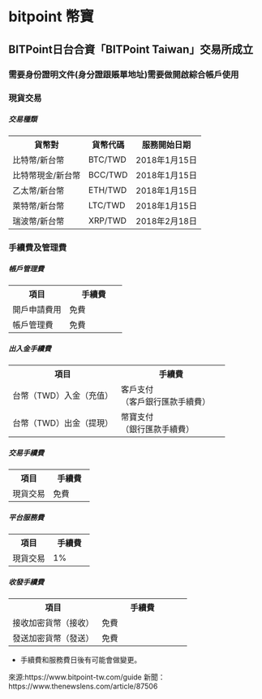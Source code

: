 # bitpoint 幣寶
## BITPoint日台合資「BITPoint Taiwan」交易所成立
### 需要身份證明文件(身分證跟賬單地址)需要做開啟綜合帳戶使用
<section>
				<div class="row">
					<div class="col col-xs-12">
						<h3>現貨交易</h3>
					</div>
				</div>
				<div class="row">
					<div class="col col-xs-12">
						<h5 class="header-fill">交易種類</h5>
						<table class="table-all-center">
							<tbody><tr>
								<th>貨幣對</th>
								<th>貨幣代碼</th>
								<th>服務開始日期</th>
							</tr>
							<tr>
								<td>比特幣/新台幣</td>
								<td>BTC/TWD</td>
								<td>2018年1月15日</td>
							</tr>
							<tr>
								<td>比特幣現金/新台幣</td>
								<td>BCC/TWD</td>
								<td>2018年1月15日</td>
							</tr>
							<tr>
								<td>乙太幣/新台幣</td>
								<td>ETH/TWD</td>
								<td>2018年1月15日</td>
							</tr>
							<tr>
								<td>萊特幣/新台幣</td>
								<td>LTC/TWD</td>
								<td>2018年1月15日</td>
							</tr>
							<tr>
								<td>瑞波幣/新台幣</td>
								<td>XRP/TWD</td>
								<td>2018年2月18日</td>
							</tr>
						</tbody></table>			
			</div>		
			<div class="container">
				<div class="row">
					<div class="col col-xs-12">
						<h3>手續費及管理費</h3>
					</div>
				</div>
				<div class="row">
					<div class="col col-xs-12 col-sm-6">
						<h5 class="header-fill">帳戶管理費</h5>
						<table class="table-all-center">
							<tbody><tr>
								<th style="width:50%">項目</th>
								<th style="width:50%">手續費</th>
							</tr>
							<tr>
								<td>開戶申請費用</td>
								<td>免費</td>
							</tr>
							<tr>
								<td>帳戶管理費</td>
								<td>免費</td>
							</tr>
						</tbody></table>
						<h5 class="header-fill">出入金手續費</h5>
						<table class="table-all-center">
							<tbody><tr>
								<th style="width:50%">項目</th>
								<th style="width:50%">手續費</th>
							</tr>
							<tr>
								<td>台幣（TWD）入金（充值）</td>
								<td>客戶支付<br>（客戶銀行匯款手續費）</td>
							</tr>
							<tr>
								<td>台幣（TWD）出金（提現）</td>
								<td>幣寶支付<br>（銀行匯款手續費）</td>
							</tr>
						</tbody></table>
					</div>
					<div class="col col-xs-12 col-sm-6">
						<h5 class="header-fill">交易手續費</h5>
						<table class="table-all-center">
							<tbody><tr>
								<th style="width:50%">項目</th>
								<th style="width:50%">手續費</th>
							</tr>
							<tr>
								<td>現貨交易</td>
								<td>免費</td>
							</tr>
						</tbody></table>
						<h5 class="header-fill">平台服務費</h5>
						<table class="table-all-center">
							<tbody><tr>
								<th style="width:50%">項目</th>
								<th style="width:50%">手續費</th>
							</tr>
							<tr>
								<td>現貨交易</td>
								<td>1%</td>
							</tr>
						</tbody></table>
						<h5 class="header-fill">收發手續費</h5>
						<table class="table-all-center">
							<tbody><tr>
								<th style="width:50%">項目</th>
								<th style="width:50%">手續費</th>
							</tr>
							<tr>
								<td>接收加密貨幣（接收）</td>
								<td>免費</td>
							</tr>
							<tr>
								<td>發送加密貨幣（發送）</td>
								<td>免費</td>
							</tr>
						</tbody></table>
					</div>
				</div>
				<div class="row">
					<div class="col col-xs-12">
						<div class="note">
							<ul>
								<li>手續費和服務費日後有可能會做變更。</li>
							</ul>
						</div>
					</div>
				</div>
			</div>
</section>
來源:https://www.bitpoint-tw.com/guide
新聞：https://www.thenewslens.com/article/87506
